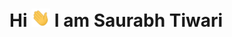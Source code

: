 # Hi <img src="https://raw.githubusercontent.com/ABSphreak/ABSphreak/master/gifs/Hi.gif" width="30px"> I am Saurabh Tiwari

<!--
**tsaurabh74/tsaurabh74** is a ✨ _special_ ✨ repository because its `README.md` (this file) appears on your GitHub profile.

Here are some ideas to get you started:

- 🔭 I’m currently working on ...
- 🌱 I’m currently learning ...
- 👯 I’m looking to collaborate on ...
- 🤔 I’m looking for help with ...
- 💬 Ask me about ...
- 📫 How to reach me: ...
- 😄 Pronouns: ...
- ⚡ Fun fact: ...
-->
